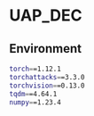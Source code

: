 # UAP_DEC

## Environment
```bash
torch==1.12.1
torchattacks==3.3.0
torchvision==0.13.0
tqdm==4.64.1
numpy==1.23.4
```
